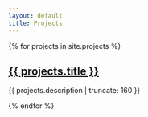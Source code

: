 ```yaml
---
layout: default
title: Projects
---
```


{% for projects in site.projects %}


<a href="{{ projects.url | prepend: site.baseurl }}">
        <h2>{{ projects.title }}</h2>
</a>

<p class="post-excerpt">{{ projects.description | truncate: 160 }}</p>

{% endfor %}      